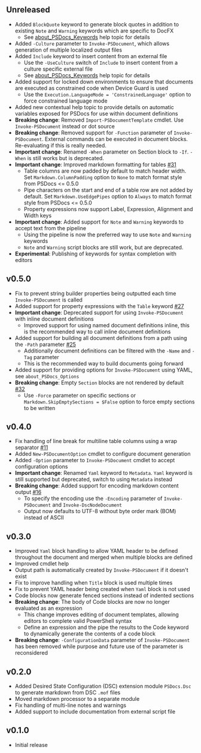 
## Unreleased

- Added `BlockQuote` keyword to generate block quotes in addition to existing `Note` and `Warning` keywords which are specific to DocFX
  - See [about_PSDocs_Keywords](docs/keywords/PSDocs/en-US/about_PSDocs_Keywords.md#blockquote) help topic for details
- Added `-Culture` parameter to `Invoke-PSDocument`, which allows generation of multiple localized output files
- Added `Include` keyword to insert content from an external file
  - Use the `-UseCulture` switch of `Include` to insert content from a culture specific external file
  - See [about_PSDocs_Keywords](docs/keywords/PSDocs/en-US/about_PSDocs_Keywords.md#include) help topic for details
- Added support for locked down environments to ensure that documents are executed as constrained code when Device Guard is used
  - Use the `Execution.LanguageMode = 'ConstrainedLanguage'` option to force constrained language mode
- Added new contextual help topic to provide details on automatic variables exposed for PSDocs for use within document definitions
- **Breaking change**: Removed `Import-PSDocumentTemplate` cmdlet. Use `Invoke-PSDocument` instead or dot source
- **Breaking change**: Removed support for `-Function` parameter of `Invoke-PSDocument`. External commands can be executed in document blocks. Re-evaluating if this is really needed.
- **Important change**: Renamed `-When` parameter on Section block to `-If`. `-When` is still works but is deprecated.
- **Important change**: Improved markdown formatting for tables [#31](https://github.com/BernieWhite/PSDocs/issues/31)
  - Table columns are now padded by default to match header width. Set `Markdown.ColumnPadding` option to `None` to match format style from PSDocs <= 0.5.0
  - Pipe characters on the start and end of a table row are not added by default. Set `Markdown.UseEdgePipes` option to `Always` to match format style from PSDocs <= 0.5.0
  - Property expressions now support Label, Expression, Alignment and Width keys
- **Important change**: Added support for `Note` and `Warning` keywords to accept text from the pipeline
  - Using the pipeline is now the preferred way to use `Note` and `Warning` keywords
  - `Note` and `Warning` script blocks are still work, but are deprecated.
- **Experimental**: Publishing of keywords for syntax completion with editors

## v0.5.0

- Fix to prevent string builder properties being outputted each time `Invoke-PSDocument` is called
- Added support for property expressions with the `Table` keyword [#27](https://github.com/BernieWhite/PSDocs/issues/27)
- **Important change**: Deprecated support for using `Invoke-PSDocument` with inline document definitions
  - Improved support for using named document definitions inline, this is the recommended way to call inline document definitions
- Added support for building all document definitions from a path using the `-Path` parameter [#25](https://github.com/BernieWhite/PSDocs/issues/25)
  - Additionally document definitions can be filtered with the `-Name` and `-Tag` parameter
  - This is the recommended way to build documents going forward
- Added support for providing options for `Invoke-PSDocument` using YAML, see `about_PSDocs_Options`
- **Breaking change**: Empty `Section` blocks are not rendered by default [#32](https://github.com/BernieWhite/PSDocs/issues/32)
  - Use `-Force` parameter on specific sections or `Markdown.SkipEmptySections = $False` option to force empty sections to be written

## v0.4.0

- Fix handling of line break for multiline table columns using a wrap separator [#11](https://github.com/BernieWhite/PSDocs/issues/11)
- Added `New-PSDocumentOption` cmdlet to configure document generation
- Added `-Option` parameter to `Invoke-PSDocument` cmdlet to accept configuration options
- **Important change**: Renamed `Yaml` keyword to `Metadata`. `Yaml` keyword is still supported but deprecated, switch to using `Metadata` instead
- **Breaking change**: Added support for encoding markdown content output [#16](https://github.com/BernieWhite/PSDocs/issues/16)
  - To specify the encoding use the `-Encoding` parameter of `Invoke-PSDocument` and `Invoke-DscNodeDocument`
  - Output now defaults to UTF-8 without byte order mark (BOM) instead of ASCII

## v0.3.0

- Improved `Yaml` block handling to allow YAML header to be defined throughout the document and merged when multiple blocks are defined
- Improved cmdlet help
- Output path is automatically created by `Invoke-PSDocument` if it doesn't exist
- Fix to improve handling when `Title` block is used multiple times
- Fix to prevent YAML header being created when `Yaml` block is not used
- Code blocks now generate fenced sections instead of indented sections
- **Breaking change**: The body of Code blocks are now no longer evaluated as an expression
  - This change improves editing of document templates, allowing editors to complete valid PowerShell syntax
  - Define an expression and the pipe the results to the Code keyword to dynamically generate the contents of a code block
- **Breaking change**: `-ConfigurationData` parameter of `Invoke-PSDocument` has been removed while purpose and future use of the parameter is reconsidered

## v0.2.0

- Added Desired State Configuration (DSC) extension module `PSDocs.Dsc` to generate markdown from DSC `.mof` files
- Moved markdown processor to a separate module
- Fix handling of multi-line notes and warnings
- Added support to include documentation from external script file

## v0.1.0

- Initial release

